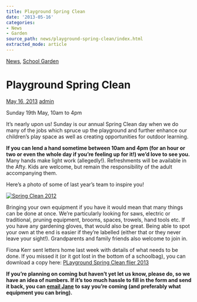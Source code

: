```yaml
---
title: Playground Spring Clean
date: '2013-05-16'
categories:
- News
- Garden
source_path: news/playground-spring-clean/index.html
extracted_mode: article
---
```

[News](/news/), [School Garden](category/garden/)

# Playground Spring Clean

[May 16, 2013](/news/playground-spring-clean/) [admin](author/admin/)

Sunday 19th May, 10am to 4pm

It’s nearly upon us! Sunday is our annual Spring Clean day when we do many of the jobs which spruce up the playground and further enhance our children’s play space as well as creating opportunities for outdoor learning.

**If you can lend a hand sometime between 10am and 4pm (for an hour or two or even the whole day if you’re feeling up for it!) we’d love to see you.** Many hands make light work (allegedly!). Refreshments will be available in the Afty. Kids are welcome, but remain the responsibility of the adult accompanying them.

Here’s a photo of some of last year’s team to inspire you!

[![Spring Clean 2012](/assets/images/2012/09/P5200073a-300x225.jpg)](/assets/images/2012/09/P5200073a.jpg)

Bringing your own equipment if you have it would mean that many things can be done at once. We’re particularly looking for saws, electric or traditional, pruning equipment, brooms, spaces, trowels, hand tools etc. If you have any gardening gloves, that would also be great. Being able to spot your own at the end is easier if they’re labelled (either that or they never leave your sight!). Grandparents and family friends also welcome to join in.

Fiona Kerr sent letters home last week with details of what needs to be done. If you missed it (or it got lost in the bottom of a schoolbag), you can download a copy here:&nbsp;[PLayground Spring Clean flier 2013](/assets/images/2013/05/PLayground-Spring-Clean-flier-2013.doc)

**If you’re planning on coming but haven’t yet let us know, please do, so we have an idea of numbers. If it’s too much hassle to fill in the form and send it back, you can [email Jane](mailto:janegrove@btinternet.com) to say you’re coming (and preferably what equipment you can bring).**

